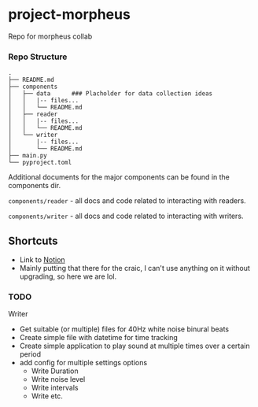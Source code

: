 # project-morpheus
Repo for morpheus collab

### Repo Structure

```
.
├── README.md
├── components
│   ├── data      ### Placholder for data collection ideas
│   │   |-- files...
│   │   └── README.md
│   ├── reader
│   │   |-- files...
│   │   └── README.md
│   └── writer
│       |-- files...
│       └── README.md
├── main.py
└── pyproject.toml
```

Additional documents for the major components can be found in the components dir.

`components/reader` - all docs and code related to interacting with readers.

`components/writer` - all docs and code related to interacting with writers.



## Shortcuts
- Link to [Notion](https://www.notion.so/Teamspace-Home-1e1967b7b17680f28fc1d29cdcc88781)
- Mainly putting that there for the craic, I can't use anything on it without upgrading, so here we are lol.


### TODO
Writer
- Get suitable (or multiple) files for 40Hz white noise binural beats
- Create simple file with datetime for time tracking
- Create simple application to play sound at multiple times over a certain period
- add config for multiple settings options
    - Write Duration
    - Write noise level
    - Write intervals
    - Write etc.





